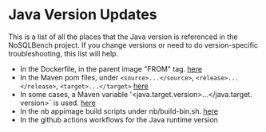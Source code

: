 # Java Version Updates

This is a list of all the places that the Java version is referenced in
the NoSQLBench project. If you change versions or need to do
version-specific troubleshooting, this list will help.

- In the Dockerfile, in the parent image "FROM" tag.
  [here](../Dockerfile)
- In the Maven pom files, under `<source>...</source>`, `<release>...
  </release>`, `<target>...</target>`
  [here](../mvn-defaults/pom.xml)
- In some cases, a Maven variable '<java.target.version>...</java.target.
  version>` is used.
  [here](../mvn-defaults/pom.xml)
- In the nb appimage build scripts under nb/build-bin.sh.
  [here](../nb/build-bin.sh)
- In the github actions workflows for the Java runtime version

